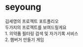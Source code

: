 # seyoung
<div> 김세영의 프로젝트 포트폴리오 </div>
<!-- 주석 -->
<div> 두가지의 프로젝트를 보여드릴게요</div>
<!-- 주석 -->
<div> 1. 의약품 필터링 검색 및 자가기록 서비스 </div>
<div> 2. 햄버거 만들기 게임</div>
